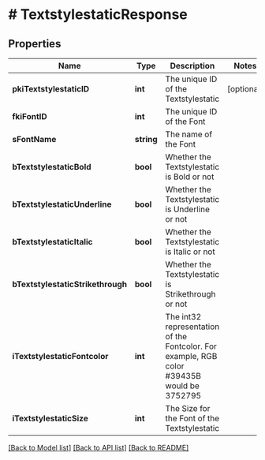 # # TextstylestaticResponse

## Properties

Name | Type | Description | Notes
------------ | ------------- | ------------- | -------------
**pkiTextstylestaticID** | **int** | The unique ID of the Textstylestatic | [optional]
**fkiFontID** | **int** | The unique ID of the Font |
**sFontName** | **string** | The name of the Font |
**bTextstylestaticBold** | **bool** | Whether the Textstylestatic is Bold or not |
**bTextstylestaticUnderline** | **bool** | Whether the Textstylestatic is Underline or not |
**bTextstylestaticItalic** | **bool** | Whether the Textstylestatic is Italic or not |
**bTextstylestaticStrikethrough** | **bool** | Whether the Textstylestatic is Strikethrough or not |
**iTextstylestaticFontcolor** | **int** | The int32 representation of the Fontcolor. For example, RGB color #39435B would be 3752795 |
**iTextstylestaticSize** | **int** | The Size for the Font of the Textstylestatic |

[[Back to Model list]](../../README.md#models) [[Back to API list]](../../README.md#endpoints) [[Back to README]](../../README.md)
